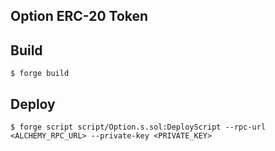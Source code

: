 ## Option ERC-20 Token

## Build

```shell
$ forge build
```

## Deploy

```shell
$ forge script script/Option.s.sol:DeployScript --rpc-url <ALCHEMY_RPC_URL> --private-key <PRIVATE_KEY>
```

